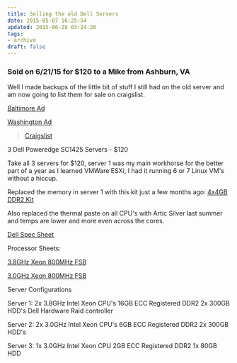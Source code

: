 ```yaml
---
title: Selling the old Dell Servers
date: 2015-05-07 16:25:54
updated: 2015-06-28 03:24:20
tags:
- archive
draft: false
---
```


### Sold on 6/21/15 for $120 to a Mike from Ashburn, VA ###

Well I made backups of the little bit of stuff I still had on the old server and am now going to list them for sale on craigslist.

<a href="http://baltimore.craigslist.org/sys/5014165603.html" target="_blank">Baltimore Ad</a>

<a href="http://washingtondc.craigslist.org/doc/sys/5014174274.html" target="_blank">Washington Ad</a>

<blockquote class="imgur-embed-pub" lang="en" data-id="a/I26u0"><a href="//imgur.com/a/I26u0">Craigslist</a></blockquote><script async src="//s.imgur.com/min/embed.js" charset="utf-8"></script>

3 Dell Poweredge SC1425 Servers - $120

Take all 3 servers for $120, server 1 was my main workhorse for the better part of a year as I learned VMWare ESXi, I had it running 6 or 7 Linux VM's without a hiccup.

Replaced the memory in server 1 with this kit just a few months ago:
<a href="http://www.amazon.com/Memory-Compatible-Poweredge-Sc1425-1425sc/dp/B00E6DCVUY/ref=sr_1_2?ie=UTF8&qid=1431015059&sr=8-2&keywords=dell+sc1425+ram" target="_blank">4x4GB DDR2 Kit</a>

Also replaced the thermal paste on all CPU's with Artic Silver last summer and temps are lower and more even across the cores.


<a href="http://www.dell.com/downloads/global/products/pedge/en/sc1425_specs.pdf" target="_blank">Dell Spec Sheet</a>

Processor Sheets:

<a href="http://ark.intel.com/products/27091/64-bit-Intel-Xeon-Processor-3_80-GHz-2M-Cache-800-MHz-FSB" target="_blank">3.8GHz Xeon 800MHz FSB</a>

<a href="http://ark.intel.com/products/27094/64-bit-Intel-Xeon-Processor-3_00E-GHz-2M-Cache-800-MHz-FSB" target="_blank">3.0GHz Xeon 800MHz FSB</a>

Server Configurations

Server 1:
2x 3.8GHz Intel Xeon CPU's
16GB ECC Registered DDR2
2x 300GB HDD's
Dell Hardware Raid controller

Server 2:
2x 3.0GHz Intel Xeon CPU's
6GB ECC Registered DDR2
2x 300GB HDD's

Server 3:
1x 3.0GHz Intel Xeon CPU
2GB ECC Registered DDR2
1x 80GB HDD